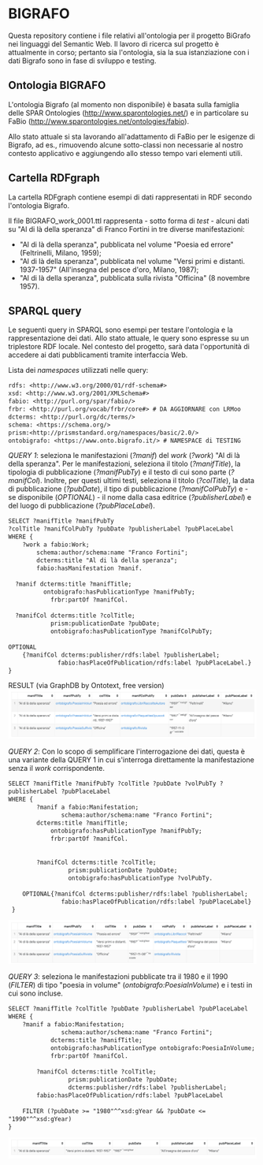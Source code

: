 # BIGRAFO
Questa repository contiene i file relativi all'ontologia per il progetto BiGrafo nei linguaggi del Semantic Web. 
Il lavoro di ricerca sul progetto è attualmente in corso; pertanto sia l'ontologia, sia la sua istanziazione con i dati Bigrafo sono in fase di sviluppo e testing.  

## Ontologia BIGRAFO
L'ontologia Bigrafo (al momento non disponibile) è basata sulla famiglia delle SPAR Ontologies (http://www.sparontologies.net/) e in particolare su FaBio (http://www.sparontologies.net/ontologies/fabio).

Allo stato attuale si sta lavorando all'adattamento di FaBio per le esigenze di Bigrafo, ad es., rimuovendo alcune sotto-classi non necessarie al nostro contesto applicativo e aggiungendo allo stesso tempo vari elementi utili.

## Cartella RDFgraph
La cartella RDFgraph contiene esempi di dati rappresentati in RDF secondo l'ontologia Bigrafo.

Il file BIGRAFO_work_0001.ttl rappresenta - sotto forma di *test* - alcuni dati su "Al di là della speranza" di Franco Fortini in tre diverse manifestazioni:

- "Al di là della speranza", pubblicata nel volume "Poesia ed errore" (Feltrinelli, Milano, 1959);
- "Al di là della speranza", pubblicata nel volume "Versi primi e distanti. 1937-1957" (All'insegna del pesce d'oro, Milano, 1987);
- "Al di là della speranza", pubblicata sulla rivista "Officina" (8 novembre 1957).

## SPARQL query
Le seguenti query in SPARQL sono esempi per testare l'ontologia e la rappresentazione dei dati. Allo stato attuale, le query sono espresse su un triplestore RDF locale. Nel contesto del progetto, sarà data l'opportunità di accedere ai dati pubblicamenti tramite interfaccia Web.

Lista dei *namespaces* utilizzati nelle query:
```sparql
rdfs: <http://www.w3.org/2000/01/rdf-schema#>
xsd: <http://www.w3.org/2001/XMLSchema#>
fabio: <http://purl.org/spar/fabio/>
frbr: <http://purl.org/vocab/frbr/core#> # DA AGGIORNARE con LRMoo
dcterms: <http://purl.org/dc/terms/>
schema: <https://schema.org/>
prism:<http://prismstandard.org/namespaces/basic/2.0/>
ontobigrafo: <https://www.onto.bigrafo.it/> # NAMESPACE di TESTING
```

*QUERY 1*: seleziona le manifestazioni (_?manif_) del _work_ (_?work_) "Al di là della speranza". 
Per le manifestazioni, seleziona il titolo (_?manifTitle_), la tipologia di pubblicazione (_?manifPubTy_) e il testo di cui sono parte (_?manifCol_).
Inoltre, per questi ultimi testi, seleziona il titolo (_?colTitle_), la data di pubblicazione (_?pubDate_), il tipo di pubblicazione (_?manifColPubTy_) e - se disponibile (_OPTIONAL_) - il nome dalla casa editrice (_?publisherLabel_) e del luogo di pubblicazione (_?pubPlaceLabel_).

```sparql
SELECT ?manifTitle ?manifPubTy 
?colTitle ?manifColPubTy ?pubDate ?publisherLabel ?pubPlaceLabel
WHERE {
	?work a fabio:Work;
        schema:author/schema:name "Franco Fortini";
        dcterms:title "Al di là della speranza";
        fabio:hasManifestation ?manif.  
    
  ?manif dcterms:title ?manifTitle;
          ontobigrafo:hasPublicationType ?manifPubTy;
        	frbr:partOf ?manifCol.
    
  ?manifCol dcterms:title ?colTitle;
            prism:publicationDate ?pubDate;
            ontobigrafo:hasPublicationType ?manifColPubTy;
    
OPTIONAL
    {?manifCol dcterms:publisher/rdfs:label ?publisherLabel;
              fabio:hasPlaceOfPublication/rdfs:label ?pubPlaceLabel.}
} 
```
RESULT (via GraphDB by Ontotext, free version)
![Local Image](RDFgraph/query1_result.png)


*QUERY 2*: Con lo scopo di semplificare l'interrogazione dei dati, questa è una variante della QUERY 1 in cui s'interroga direttamente la manifestazione senza il _work_ corrispondente. 
 
```sparql
SELECT ?manifTitle ?manifPubTy ?colTitle ?pubDate ?volPubTy ?publisherLabel ?pubPlaceLabel
WHERE { 
     	?manif a fabio:Manifestation;
               schema:author/schema:name "Franco Fortini";
 		dcterms:title ?manifTitle;  
         	ontobigrafo:hasPublicationType ?manifPubTy;
       		frbr:partOf ?manifCol.
   		

        ?manifCol dcterms:title ?colTitle;
                 prism:publicationDate ?pubDate;
                 ontobigrafo:hasPublicationType ?volPubTy.

	OPTIONAL{?manifCol dcterms:publisher/rdfs:label ?publisherLabel;
 			   fabio:hasPlaceOfPublication/rdfs:label ?pubPlaceLabel}  
 }
```
![Local Image](RDFgraph/query2_result.png)

*QUERY 3*: seleziona le manifestazioni pubblicate tra il 1980 e il 1990 (_FILTER_) di tipo "poesia in volume" (_ontobigrafo:PoesiaInVolume_) e i testi in cui sono incluse.

```sparql
SELECT ?manifTitle ?colTitle ?pubDate ?publisherLabel ?pubPlaceLabel
WHERE {
	?manif a fabio:Manifestation;
               schema:author/schema:name "Franco Fortini";
    		dcterms:title ?manifTitle;  
         	ontobigrafo:hasPublicationType ontobigrafo:PoesiaInVolume;
       		frbr:partOf ?manifCol.
   		
        ?manifCol dcterms:title ?colTitle;
                 prism:publicationDate ?pubDate;
                 dcterms:publisher/rdfs:label ?publisherLabel;
		fabio:hasPlaceOfPublication/rdfs:label ?pubPlaceLabel

    FILTER (?pubDate >= "1980"^^xsd:gYear && ?pubDate <= "1990"^^xsd:gYear)
}
```
![Local Image](RDFgraph/query3_result.png)



